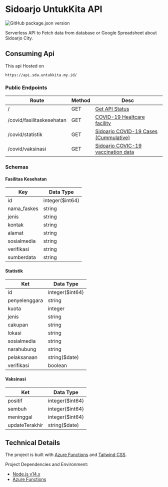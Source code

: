 # Sidoarjo UntukKita API

![GitHub package.json version](https://img.shields.io/github/package-json/v/untukkita-id/api-sda.untukkita?style=for-the-badge)

Serverless API to Fetch data from database or Google Spreadsheet about Sidoarjo City.

## Consuming Api

This api Hosted on

```url
https://api.sda.untukkita.my.id/
```

### Public Endpoints

| Route                     | Method | Desc                                                |
| ------------------------- | ------ | --------------------------------------------------- |
| /                         | GET    | [Get API Status](#status)                           |
| /covid/fasilitaskesehatan | GET    | [COVID-19 Healtcare facility](#fasilitas-kesehatan) |
| /covid/statistik          | GET    | [Sidoarjo COVID-19 Cases (Cummulative)](#statistik) |
| /covid/vaksinasi          | GET    | [Sidoarjo COVIC-19 vaccination data](#vaksinasi)    |

### Schemas

#### Fasilitas Kesehatan

| Key         | Data Type       |
| ----------- | --------------- |
| id          | integer($int64) |
| nama_faskes | string          |
| jenis       | string          |
| kontak      | string          |
| alamat      | string          |
| sosialmedia | string          |
| verifikasi  | string          |
| sumberdata  | string          |

#### Statistik

| Ket           | Data Type       |
| ------------- | --------------- |
| id            | integer($int64) |
| penyelenggara | string          |
| kuota         | integer         |
| jenis         | string          |
| cakupan       | string          |
| lokasi        | string          |
| sosialmedia   | string          |
| narahubung    | string          |
| pelaksanaan   | string($date)   |
| verifikasi    | boolean         |

#### Vaksinasi

| Ket            | Data Type       |
| -------------- | --------------- |
| positif        | integer($int64) |
| sembuh         | integer($int64) |
| meninggal      | integer($int64) |
| updateTerakhir | string($date)   |

## Technical Details

The project is built with [Azure Functions](https://azure.microsoft.com/en-us/services/functions/) and [Tailwind CSS](https://tailwindcss.com/).

Project Dependencies and Environment:

- [Node.js v14.x](https://nodejs.org/)
- [Azure Functions](https://azure.microsoft.com/en-us/services/functions/)
